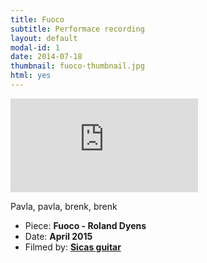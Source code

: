 ```yaml
---
title: Fuoco
subtitle: Performace recording
layout: default
modal-id: 1
date: 2014-07-18
thumbnail: fuoco-thumbnail.jpg
html: yes
---
```


<div class='youtube-container'><iframe src='https://www.youtube.com/embed/iIf1qwDU_oU' frameborder='0' allowfullscreen></iframe></div>

<p>Pavla, pavla, brenk, brenk</p>
<ul class="list-inline item-details">
    <li>
        Piece:
        <strong> Fuoco - Roland Dyens </strong>
    </li>
    <li>
        Date:
        <strong> April 2015 </strong>
    </li>
    <li>
        Filmed by:
        <strong>
            <a href="https://www.siccasguitars.com/">Sicas guitar</a>
        </strong>
    </li>
</ul>
